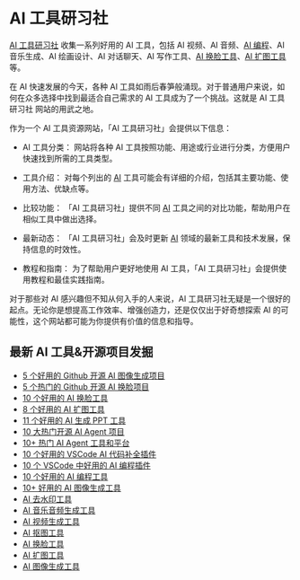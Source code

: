 # AI 工具研习社

[AI 工具研习社](https://promptchoose.com/ai-tools/) 收集一系列好用的 AI 工具，包括 AI 视频、AI 音频、[AI 编程](https://promptchoose.com/ai-tools/ai-programming-tools/)、AI 音乐生成、AI 绘画设计、AI 对话聊天、AI 写作工具、[AI 换脸工具](https://promptchoose.com/ai-tools/ai-face-swapping-tool/)、[AI 扩图工具](https://promptchoose.com/ai-tools/ai-image-extension-tools/)等。

在 AI 快速发展的今天，各种 AI 工具如雨后春笋般涌现。对于普通用户来说，如何在众多选择中找到最适合自己需求的 AI 工具成为了一个挑战。这就是 AI 工具研习社 网站的用武之地。

作为一个 AI 工具资源网站，「AI 工具研习社」会提供以下信息：

- AI 工具分类： 网站将各种 AI 工具按照功能、用途或行业进行分类，方便用户快速找到所需的工具类型。

- 工具介绍： 对每个列出的 [AI](https://promptchoose.com/) 工具可能会有详细的介绍，包括其主要功能、使用方法、优缺点等。

- 比较功能： 「AI 工具研习社」提供不同 [AI](https://jsnoteclub.com/) 工具之间的对比功能，帮助用户在相似工具中做出选择。

- 最新动态： 「AI 工具研习社」会及时更新 [AI](https://zguyun.com/) 领域的最新工具和技术发展，保持信息的时效性。

- 教程和指南： 为了帮助用户更好地使用 AI 工具，「AI 工具研习社」会提供使用教程和最佳实践指南。

对于那些对 AI 感兴趣但不知从何入手的人来说，AI 工具研习社无疑是一个很好的起点。无论你是想提高工作效率、增强创造力，还是仅仅出于好奇想探索 AI 的可能性，这个网站都可能为你提供有价值的信息和指导。

## 最新 AI 工具&开源项目发掘

- [5 个好用的 Github 开源 AI 图像生成项目](https://promptchoose.com/ai-tools/github-open-source-ai-image-generation-project-tool/)
- [5 个热门的 Github 开源 AI 换脸项目](https://promptchoose.com/ai-tools/github-open-source-face-swap-project-tool/)
- [10 个好用的 AI 换脸工具](https://promptchoose.com/ai-tools/ai-face-swapping-tool/)
- [8 个好用的 AI 扩图工具](https://promptchoose.com/ai-tools/ai-image-extension-tools/)
- [11 个好用的 AI 生成 PPT 工具](https://promptchoose.com/ai-tools/ai-generating-ppt-tool/)
- [10 大热门开源 AI Agent 项目](https://promptchoose.com/ai-tools/github-open-source-ai-agent-project-overview/)
- [10+ 热门 AI Agent 工具和平台](https://promptchoose.com/ai-tools/ai-agent-tools-and-platforms/)
- [10 个好用的 VSCode AI 代码补全插件](https://promptchoose.com/ai-tools/vscode-ai-coding-assistant-with-autocomplete/)
- [10 个 VSCode 中好用的 AI 编程插件](https://promptchoose.com/ai-tools/vscode-ai-programming-plugin/)
- [10 个好用的 AI 编程工具](https://promptchoose.com/ai-tools/ai-programming-tools/)
- [10+ 好用的 AI 图像生成工具](https://promptchoose.com/ai-tools/top-ai-image-generation-tool/)
- [AI 去水印工具](https://jsnoteclub.com/blog/ai-watermark-removal-tools/)
- [AI 音乐音频生成工具](https://jsnoteclub.com/blog/ai-music-audio-generation-tools/)
- [AI 视频生成工具](https://jsnoteclub.com/blog/best-ai-video-generation-tools/)
- [AI 抠图工具](https://jsnoteclub.com/blog/ai-remove-image-background-tools/)
- [AI 换脸工具](https://jsnoteclub.com/blog/ai-face-swap-tool/)
- [AI 扩图工具](https://jsnoteclub.com/blog/ai-image-expansion-tools/)
- [AI 图像生成工具](https://jsnoteclub.com/blog/ai-image-generation-tools-and-website/)
